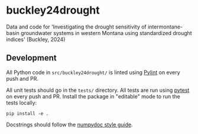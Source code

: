 # buckley24drought
Data and code for 'Investigating the drought sensitivity of intermontane-basin groundwater systems in western Montana using standardized drought indices' (Buckley, 2024)

## Development
All Python code in `src/buckley24drought/` is linted using [Pylint](https://pypi.org/project/pylint/) on every push and PR.

All unit tests should go in the `tests/` directory. All tests are run using [pytest](https://docs.pytest.org/en/7.4.x/) on every push and PR. Install the package in "editable" mode to run the tests locally:

```
pip install -e .
```

Docstrings should follow the [numpydoc style guide](https://numpydoc.readthedocs.io/en/latest/format.html).
